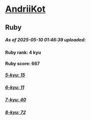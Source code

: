 # [AndriiKot](https://www.codewars.com/users/AndriiKot) 
## Ruby

##### As of 2025-05-10 01:46:39 uploaded:

#### Ruby rank: 4 kyu

#### Ruby score: 667

##### [5-kyu: 15](https://github.com/AndriiKot/Ruby__CodeWars/tree/main/kyu-5)

##### [6-kyu: 11](https://github.com/AndriiKot/Ruby__CodeWars/tree/main/kyu-6)

##### [7-kyu: 40](https://github.com/AndriiKot/Ruby__CodeWars/tree/main/kyu-7)

##### [8-kyu: 72](https://github.com/AndriiKot/Ruby__CodeWars/tree/main/kyu-8)

